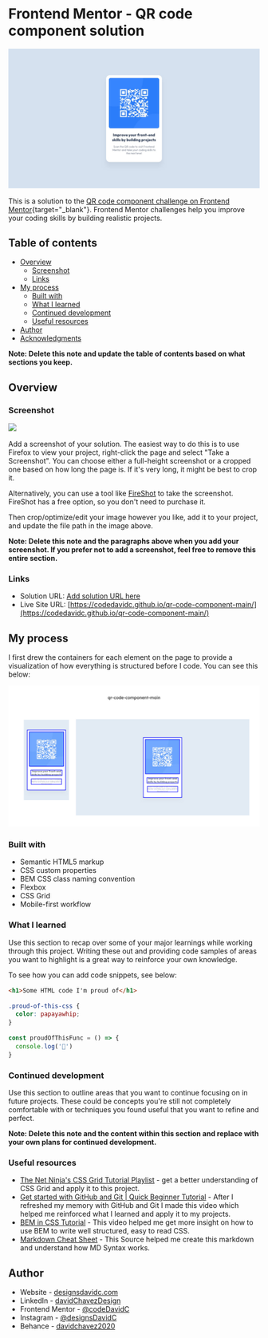 # Frontend Mentor - QR code component solution

![Web design layout of front end mentor QR Code Component Solution](./design/desktop-design.jpg)

This is a solution to the [QR code component challenge on Frontend Mentor](https://www.frontendmentor.io/challenges/qr-code-component-iux_sIO_H){target="_blank"}. Frontend Mentor challenges help you improve your coding skills by building realistic projects. 

## Table of contents

- [Overview](#overview)
  - [Screenshot](#screenshot)
  - [Links](#links)
- [My process](#my-process)
  - [Built with](#built-with)
  - [What I learned](#what-i-learned)
  - [Continued development](#continued-development)
  - [Useful resources](#useful-resources)
- [Author](#author)
- [Acknowledgments](#acknowledgments)

**Note: Delete this note and update the table of contents based on what sections you keep.**

## Overview

### Screenshot

![](./screenshot.jpg)

Add a screenshot of your solution. The easiest way to do this is to use Firefox to view your project, right-click the page and select "Take a Screenshot". You can choose either a full-height screenshot or a cropped one based on how long the page is. If it's very long, it might be best to crop it.

Alternatively, you can use a tool like [FireShot](https://getfireshot.com/) to take the screenshot. FireShot has a free option, so you don't need to purchase it. 

Then crop/optimize/edit your image however you like, add it to your project, and update the file path in the image above.

**Note: Delete this note and the paragraphs above when you add your screenshot. If you prefer not to add a screenshot, feel free to remove this entire section.**


### Links

- Solution URL: [Add solution URL here](https://your-solution-url.com)
- Live Site URL: [https://codedavidc.github.io/qr-code-component-main/](https://codedavidc.github.io/qr-code-component-main/)


## My process

I first drew the containers for each element on the page to provide a visualization of how everything is structured before I code. You can see this below:

![Web page design with drawn out box containers](./design/Container%20Outline.jpg)


### Built with

- Semantic HTML5 markup
- CSS custom properties
- BEM CSS class naming convention
- Flexbox
- CSS Grid
- Mobile-first workflow


### What I learned

Use this section to recap over some of your major learnings while working through this project. Writing these out and providing code samples of areas you want to highlight is a great way to reinforce your own knowledge.

To see how you can add code snippets, see below:

```html
<h1>Some HTML code I'm proud of</h1>
```
```css
.proud-of-this-css {
  color: papayawhip;
}
```
```js
const proudOfThisFunc = () => {
  console.log('🎉')
}
```


### Continued development

Use this section to outline areas that you want to continue focusing on in future projects. These could be concepts you're still not completely comfortable with or techniques you found useful that you want to refine and perfect.

**Note: Delete this note and the content within this section and replace with your own plans for continued development.**


### Useful resources

- [The Net Ninja's CSS Grid Tutorial Playlist](https://www.youtube.com/playlist?list=PL4cUxeGkcC9itC4TxYMzFCfveyutyPOCY) - get a better understanding of CSS Grid and apply it to this project.
- [Get started with GitHub and Git | Quick Beginner Tutorial](https://www.youtube.com/watch?v=lK5NsSBjSFs) - After I refreshed my memory with GitHub and Git I made this video which helped me reinforced what I learned and apply it to my projects.
- [BEM in CSS Tutorial](https://www.youtube.com/watch?v=N1TYlM0GA5E) - This video helped me get more insight on how to use BEM to write well structured, easy to read CSS.
- [Markdown Cheat Sheet](https://www.markdownguide.org/cheat-sheet/) - This Source helped me create this markdown and understand how MD Syntax works. 


## Author

- Website - [designsdavidc.com](https://www.designsdavidc.com)
- LinkedIn - [davidChavezDesign](https://www.linkedin.com/in/davidchavezdesign/)
- Frontend Mentor - [@codeDavidC](https://www.frontendmentor.io/profile/codeDavidC)
- Instagram - [@designsDavidC](https://www.instagram.com/designsdavidc/)
- Behance - [davidchavez2020](https://www.behance.net/davidchavez2020)
